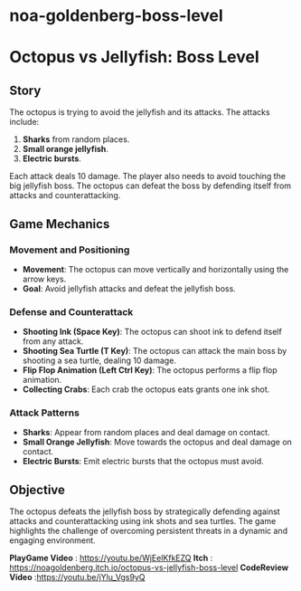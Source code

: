 # noa-goldenberg-boss-level

 # **Octopus vs Jellyfish: Boss Level**

## **Story**
The octopus is trying to avoid the jellyfish and its attacks. The attacks include:
1. **Sharks** from random places.
2. **Small orange jellyfish**.
3. **Electric bursts**.

Each attack deals 10 damage. The player also needs to avoid touching the big jellyfish boss. The octopus can defeat the boss by defending itself from attacks and counterattacking.

## **Game Mechanics**

### **Movement and Positioning**
- **Movement**: The octopus can move vertically and horizontally using the arrow keys.
- **Goal**: Avoid jellyfish attacks and defeat the jellyfish boss.

 ### **Defense and Counterattack**
- **Shooting Ink (Space Key)**: The octopus can shoot ink to defend itself from any attack.
- **Shooting Sea Turtle (T Key)**: The octopus can attack the main boss by shooting a sea turtle, dealing 10 damage.
- **Flip Flop Animation (Left Ctrl Key)**: The octopus performs a flip flop animation.
- **Collecting Crabs**: Each crab the octopus eats grants one ink shot.

### **Attack Patterns**
- **Sharks**: Appear from random places and deal damage on contact.
- **Small Orange Jellyfish**: Move towards the octopus and deal damage on contact.
- **Electric Bursts**: Emit electric bursts that the octopus must avoid.


## **Objective**
The octopus defeats the jellyfish boss by strategically defending against attacks and counterattacking using ink shots and sea turtles. The game highlights the challenge of overcoming persistent threats in a dynamic and engaging environment.



**PlayGame Video** : https://youtu.be/WjEelKfkEZQ
**Itch** : https://noagoldenberg.itch.io/octopus-vs-jellyfish-boss-level
**CodeReview Video** :https://youtu.be/jYlu_Vgs9yQ


